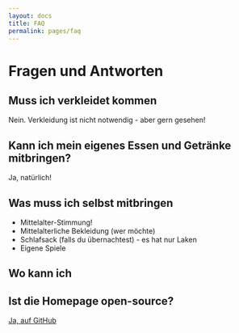 ```yaml
---
layout: docs
title: FAQ
permalink: pages/faq
---
```


# Fragen und Antworten

## Muss ich verkleidet kommen

Nein. Verkleidung ist nicht notwendig - aber gern gesehen!

## Kann ich mein eigenes Essen und Getränke mitbringen?

Ja, natürlich!

## Was muss ich selbst mitbringen

* Mittelalter-Stimmung!
* Mittelalterliche Bekleidung (wer möchte)
* Schlafsack (falls du übernachtest) - es hat nur Laken
* Eigene Spiele

## Wo kann ich

## Ist die Homepage open-source?

[Ja, auf GitHub](https://github.com/timo-schmid/mittelalterfest/)
